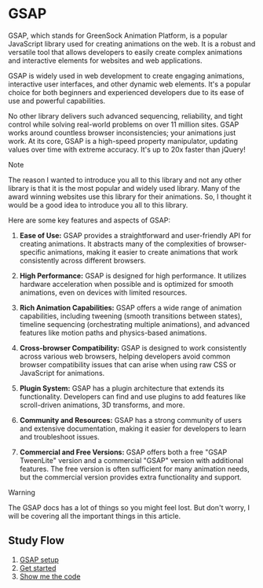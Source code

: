 # GSAP

GSAP, which stands for GreenSock Animation Platform, is a popular JavaScript library used for creating animations on the web. It is a robust and versatile tool that allows developers to easily create complex animations and interactive elements for websites and web applications.

GSAP is widely used in web development to create engaging animations, interactive user interfaces, and other dynamic web elements. It's a popular choice for both beginners and experienced developers due to its ease of use and powerful capabilities.


No other library delivers such advanced sequencing, reliability, and tight control while solving real-world problems on over 11 million sites. GSAP works around countless browser inconsistencies; your animations just work. At its core, GSAP is a high-speed property manipulator, updating values over time with extreme accuracy. It's up to 20x faster than jQuery!

> [!NOTE]
> The reason I wanted to introduce you all to this library and not any other library is that it is the most popular and widely used library. Many of the award winning websites use this library for their animations. So, I thought it would be a good idea to introduce you all to this library.

Here are some key features and aspects of GSAP:

1. **Ease of Use:** GSAP provides a straightforward and user-friendly API for creating animations. It abstracts many of the complexities of browser-specific animations, making it easier to create animations that work consistently across different browsers.

2. **High Performance:** GSAP is designed for high performance. It utilizes hardware acceleration when possible and is optimized for smooth animations, even on devices with limited resources.

3. **Rich Animation Capabilities:** GSAP offers a wide range of animation capabilities, including tweening (smooth transitions between states), timeline sequencing (orchestrating multiple animations), and advanced features like motion paths and physics-based animations.

4. **Cross-browser Compatibility:** GSAP is designed to work consistently across various web browsers, helping developers avoid common browser compatibility issues that can arise when using raw CSS or JavaScript for animations.

5. **Plugin System:** GSAP has a plugin architecture that extends its functionality. Developers can find and use plugins to add features like scroll-driven animations, 3D transforms, and more.

6. **Community and Resources:** GSAP has a strong community of users and extensive documentation, making it easier for developers to learn and troubleshoot issues.

7. **Commercial and Free Versions:** GSAP offers both a free "GSAP TweenLite" version and a commercial "GSAP" version with additional features. The free version is often sufficient for many animation needs, but the commercial version provides extra functionality and support.


> [!WARNING]
> The GSAP docs has a lot of things so you might feel lost. But don't worry, I will be covering all the important things in this article.


## Study Flow

1. [GSAP setup](./gsap-setup.md)
1. [Get started](./get-started.md)
1. [Show me the code](./show-me-the-code.md)